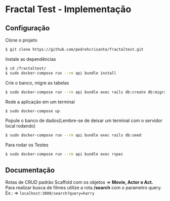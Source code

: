 # Fractal Test - Implementação
## Configuração

Clone o projeto

```sh
$ git clone https://github.com/pedrohcrisanto/fractaltest.git
```

Instale as dependências
```sh
$ cd /fractaltest/
$ sudo docker-compose run --rm api bundle install
```

Crie o banco, migre as tabelas
```sh
$ sudo docker-compose run --rm api bundle exec rails db:create db:migrate 
```

Rode a aplicação em um terminal
```sh
$ sudo docker-compose up
```

Popule o banco de dados(Lembre-se de deixar um terminal com o servidor local rodando)
```sh
$ sudo docker-compose run --rm api bundle exec rails db:seed
```

Para rodar os Testes
```sh
$ sudo docker-compose run --rm api bundle exec rspec
```
## Documentação

Rotas de CRUD padrão Scaffold com os objetos => <strong>Movie, Actor e Act.</strong>
<br>
Para realizar busca de filmes utilize a rota <strong>/search</strong> com o parametro query.<br> Ex.: => `localhost:3000/search?query=harry`




